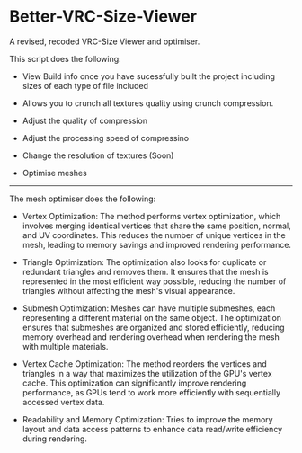 # Better-VRC-Size-Viewer
A revised, recoded VRC-Size Viewer and optimiser.

This script does the following:

- View Build info once you have sucessfully built the project including sizes of each type of file included

- Allows you to crunch all textures quality using crunch compression.
- Adjust the quality of compression
- Adjust the processing speed of compressino
- Change the resolution of textures (Soon)

- Optimise meshes



------------------------------------------------------------------------------
  The mesh optimiser does the following:

- Vertex Optimization: The method performs vertex optimization, which involves merging identical vertices that share the same position, normal, and UV coordinates. This reduces the number of unique vertices in the mesh, leading to memory savings and improved rendering performance.

- Triangle Optimization: The optimization also looks for duplicate or redundant triangles and removes them. It ensures that the mesh is represented in the most efficient way possible, reducing the number of triangles without affecting the mesh's visual appearance.

- Submesh Optimization: Meshes can have multiple submeshes, each representing a different material on the same object. The optimization ensures that submeshes are organized and stored efficiently, reducing memory overhead and rendering overhead when rendering the mesh with multiple materials.

- Vertex Cache Optimization: The method reorders the vertices and triangles in a way that maximizes the utilization of the GPU's vertex cache. This optimization can significantly improve rendering performance, as GPUs tend to work more efficiently with sequentially accessed vertex data.

- Readability and Memory Optimization: Tries to improve the memory layout and data access patterns to enhance data read/write efficiency during rendering. 
